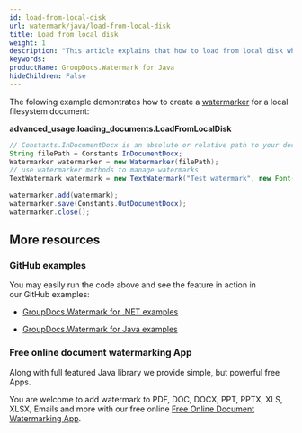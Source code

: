 ```yaml
---
id: load-from-local-disk
url: watermark/java/load-from-local-disk
title: Load from local disk
weight: 1
description: "This article explains that how to load from local disk while using GroupDocs. Watermarks Java API."
keywords: 
productName: GroupDocs.Watermark for Java
hideChildren: False
---
```

The folowing example demontrates how to create a [watermarker](https://reference.groupdocs.com/watermark/java/com.groupdocs.watermark/Watermarker) for a local filesystem document:

**advanced\_usage.loading\_documents.LoadFromLocalDisk**

```java
// Constants.InDocumentDocx is an absolute or relative path to your document. Ex: "C:\\Docs\\document.docx"
String filePath = Constants.InDocumentDocx;                                                                 
Watermarker watermarker = new Watermarker(filePath);                                                        
// use watermarker methods to manage watermarks                                                             
TextWatermark watermark = new TextWatermark("Test watermark", new Font("Arial", 12));                       
                                                                                                            
watermarker.add(watermark);                                                                                 
watermarker.save(Constants.OutDocumentDocx);                                                                
watermarker.close();                                                                                      
```

## More resources

### GitHub examples

You may easily run the code above and see the feature in action in our GitHub examples:

*   [GroupDocs.Watermark for .NET examples](https://github.com/groupdocs-watermark/GroupDocs.Watermark-for-.NET)
    
*   [GroupDocs.Watermark for Java examples](https://github.com/groupdocs-watermark/GroupDocs.Watermark-for-Java)
    

### Free online document watermarking App

Along with full featured Java library we provide simple, but powerful free Apps.

You are welcome to add watermark to PDF, DOC, DOCX, PPT, PPTX, XLS, XLSX, Emails and more with our free online [Free Online Document Watermarking App](https://products.groupdocs.app/watermark).

